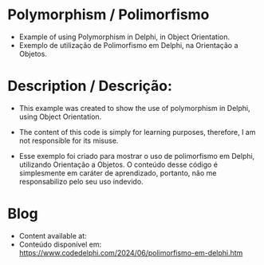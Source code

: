 # Polymorphism / Polimorfismo
- Example of using Polymorphism in Delphi, in Object Orientation.
- Exemplo de utilização de Polimorfismo em Delphi, na Orientação a Objetos.

# Description / Descrição:
- This example was created to show the use of polymorphism in Delphi, using Object Orientation.
- The content of this code is simply for learning purposes, therefore, I am not responsible for its misuse.

- Esse exemplo foi criado para mostrar o uso de polimorfismo em Delphi, utilizando Orientação a Objetos.
O conteúdo desse código é simplesmente em caráter de aprendizado, portanto, não me responsabilizo pelo seu uso indevido.

# Blog
- Content available at:
- Conteúdo disponível em:
https://www.codedelphi.com/2024/06/polimorfismo-em-delphi.htm
